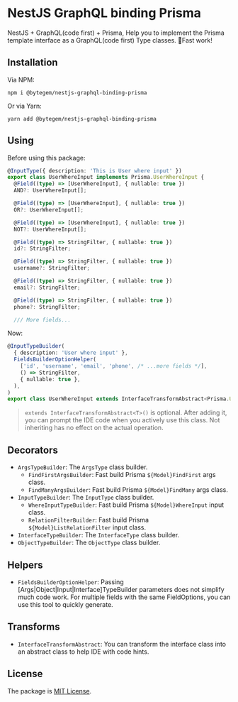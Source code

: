 # NestJS GraphQL binding Prisma
 NestJS + GraphQL(code first) + Prisma, Help you to implement the Prisma template interface as a GraphQL(code first) Type classes. 🎉Fast work!

## Installation

Via NPM:
```shell
npm i @bytegem/nestjs-graphql-binding-prisma
```

Or via Yarn:
```shell
yarn add @bytegem/nestjs-graphql-binding-prisma
```

## Using

Before using this package:
```typescript
@InputType({ description: 'This is User where input' })
export class UserWhereInput implements Prisma.UserWhereInput {
  @Field((type) => [UserWhereInput], { nullable: true })
  AND?: UserWhereInput[];

  @Field((type) => [UserWhereInput], { nullable: true })
  OR?: UserWhereInput[];

  @Field((type) => [UserWhereInput], { nullable: true })
  NOT?: UserWhereInput[];

  @Field((type) => StringFilter, { nullable: true })
  id?: StringFilter;

  @Field((type) => StringFilter, { nullable: true })
  username?: StringFilter;

  @Field((type) => StringFilter, { nullable: true })
  email?: StringFilter;

  @Field((type) => StringFilter, { nullable: true })
  phone?: StringFilter;

  /// More fields...
```

Now:
```typescript
@InputTypeBuilder(
  { description: 'User where input' },
  FieldsBuilderOptionHelper(
    ['id', 'username', 'email', 'phone', /* ...more fields */],
    () => StringFilter,
    { nullable: true },
  ),
)
export class UserWhereInput extends InterfaceTransformAbstract<Prisma.UserWhereInput>>() {}
```

> `extends InterfaceTransformAbstract<T>()` is optional. After adding it, you can prompt the IDE code when you actively use this class. Not inheriting has no effect on the actual operation.

## Decorators

- `ArgsTypeBuilder`: The `ArgsType` class builder.
    - `FindFirstArgsBuilder`: Fast build Prisma `${Model}FindFirst` args class.
    - `FindManyArgsBuilder`: Fast build Prisma `${Model}FindMany` args class.
- `InputTypeBuilder`: The `InputType` class builder.
    - `WhereInputTypeBuilder`: Fast build Prisma `${Model}WhereInput` input class.
    - `RelationFilterBuilder`: Fast build Prisma `${Model}ListRelationFilter` input class.
- `InterfaceTypeBuilder`: The `InterfaceType` class builder.
- `ObjectTypeBuilder`: The `ObjectType` class builder.

## Helpers

- `FieldsBuilderOptionHelper`: Passing [Args|Object|Input|Interface]TypeBuilder parameters does not simplify much code work. For multiple fields with the same FieldOptions, you can use this tool to quickly generate.

## Transforms

- `InterfaceTransformAbstract`: You can transform the interface class into an abstract class to help IDE with code hints.

## License

The package is [MIT License](https://opensource.org/licenses/MIT).
